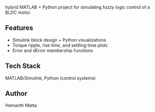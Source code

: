  hybrid MATLAB + Python project for simulating fuzzy logic control of a BLDC motor.

## Features
- Simulink block design + Python visualizations
- Torque ripple, rise time, and settling time plots
- Error and dError membership functions

## Tech Stack
MATLAB/Simulink, Python (control systems)

## Author
Hemanth Matta
